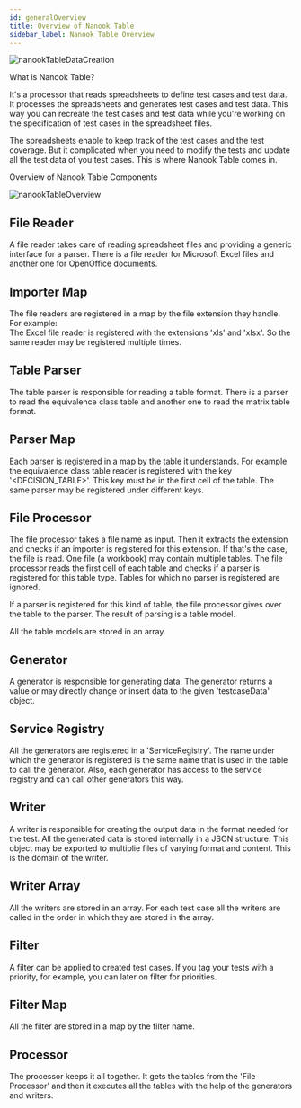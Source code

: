 ```yaml
---
id: generalOverview
title: Overview of Nanook Table
sidebar_label: Nanook Table Overview
---
```



![nanookTableDataCreation](/img/nanookTableDataCreation.svg)

What is Nanook Table?

It's a processor that reads spreadsheets to define test cases
and test data. It processes the spreadsheets and generates test cases and test data.
This way you can recreate the test cases and test data while you're working on the specification of test cases in the spreadsheet files.

The spreadsheets enable to keep track of the test cases and the
test coverage. But it complicated when you need to modify the tests and update all the test data of you test cases. This is where Nanook Table comes in.

Overview of Nanook Table Components

![nanookTableOverview](/img/nanookTableOverview.svg)

## File Reader

A file reader takes care of reading spreadsheet files and providing
a generic interface for a parser. There is a file reader for Microsoft Excel files and another one for OpenOffice
documents.

## Importer Map

The file readers are registered in a map by the file extension they
handle. For example:  
The Excel file reader is registered with the extensions 'xls' and 'xlsx'.
So the same reader may be registered multiple times.

## Table Parser

The table parser is responsible for reading a table format. There is a parser to read the equivalence class table and another one to read the matrix table format.

## Parser Map

Each parser is registered in a map by the table it understands. For example the equivalence class table reader is registered with the key '\<DECISION\_TABLE\>'.
This key must be in the first cell of the table. The same parser may be registered under different keys.

## File Processor

The file processor takes a file name as input. Then it extracts the extension and checks if an
importer is registered for this extension. If that's the case, the file is read. One file (a workbook) may
contain multiple tables. The file processor reads the first cell of each table and checks if a
parser is registered for this table type. Tables for which no parser is registered are ignored.

If a parser is registered for this kind of table, the file processor gives over the table to
the parser. The result of parsing is a table model.

All the table models are stored in an array.

## Generator

A generator is responsible for generating data. The generator returns a value or may directly
change or insert data to the given 'testcaseData' object.

## Service Registry

All the generators are registered in a 'ServiceRegistry'. The name under which the generator is registered is the same name that is used in the table to call the generator. Also, each generator has access to the service
registry and can call other generators this way.

## Writer

A writer is responsible for creating the output data in the format needed for the test. All the generated data is stored internally in a JSON structure. This object may be exported to multiplie files of varying format and content. This is the domain of the writer.

## Writer Array

All the writers are stored in an array. For each test case all the writers are called in the order in which they are stored in the array.

## Filter

A filter can be applied to created test cases. If you tag your tests with a priority, for example, you can later on filter for priorities.

## Filter Map

All the filter are stored in a map by the filter name.

## Processor

The processor keeps it all together. It gets the tables from the 'File Processor' and then it executes all the tables
with the help of the generators and writers.
